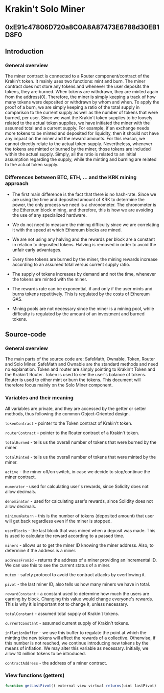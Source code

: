 # Krakin't Solo Miner
## 0xE91c47806D720a8C0A8A87473E6788d30EB1D8F0

## Introduction
### General overview
The miner contract is connected to a Router component/contract of the Krakin't token. It mainly uses two functions: mint and burn. The miner contract does not store any tokens and whenever the user deposits the tokens, they are burned. When tokens are withdrawn, they are minted again from the address(0). Therefore, the miner is simply keeping a track of how many tokens were deposited or withdrawn by whom and when. To apply the proof of a burn, we are simply keeping a ratio of the total supply in comparison to the current supply as well as the number of tokens that were burned, per user. Since we want the Krakin't token supplies to be loosely related to the actual token supplies, we have initiated the miner with the assumed total and a current supply. For example, if an exchange needs more tokens to be minted and deposited for liquidity, then it should not have any impact on the miner and the reward amounts. For this reason, we cannot directly relate to the actual token supply. Nevertheless, whenever the tokens are minted or burned by the miner, those tokens are included within the actual supply. Simply, all the ratio is related to an initial assumption regarding the supply, while the minting and burning are related to the actual token supply.

### Differences between BTC, ETH, ... and the KRK mining approach
- The first main difference is the fact that there is no hash-rate. Since we are using the time and deposited amount of KRK to determine the power, the only process we need is a chronometer. The chronometer is the Ethereum block mining, and therefore, this is how we are avoiding the use of any specialized hardware.

- We do not need to measure the mining difficulty since we are correlating it with the speed at which Ethereum blocks are mined.

- We are not using any halving and the rewards per block are a constant in relation to deposited tokens. Halving is removed in order to avoid the unfair early advantages.

- Every time tokens are burned by the miner, the mining rewards increase according to an assumed total versus current supply ratio.

- The supply of tokens increases by demand and not the time, whenever the tokens are minted with the miner.

- The rewards rate can be exponential, if and only if the user mints and burns tokens repetitively. This is regulated by the costs of Ethereum GAS.

- Mining pools are not necessary since the miner is a mining pool, while difficulty is regulated by the amount of an investment and burned tokens.

## Source-code
### General overview
The main parts of the source code are: SafeMath, Ownable, Token, Router and Solo Miner.  SafeMath and Ownable are the standard methods and need no explanation. Token and router are simply pointing to Krakin't Token and the Krakin't Router. Token is used to see the user's balance of tokens. Router is used to either mint or burn the tokens. This document will therefore focus mainly on the Solo Miner component.

### Variables and their meaning
All variables are private, and they are accessed by the getter or setter methods, thus following the common Object-Oriented design.

`tokenContract` - pointer to the Token contract of Krakin't token.

`routerContract` - pointer to the Router contract of a Krakin't token.

`totalBurned` - tells us the overall number of tokens that were burned by the miner.

`totalMinted` - tells us the overall number of tokens that were minted by the miner.

`active` - the miner off/on switch, in case we decide to stop/continue the miner contract.

`numerator` - used for calculating user's rewards, since Solidity does not allow decimals.

`denominator` - used for calculating user's rewards, since Solidity does not allow decimals.

`minimumReturn` - this is the number of tokens (deposited amount) that user will get back regardless even if the miner is stopped.

`userBlocks` - the last block that was mined when a deposit was made. This is used to calculate the reward according to a passed time.

`miners` - allows us to get the miner ID knowing the miner address. Also, to determine if the address is a miner.

`addressFromId` - returns the address of a miner providing an incremental ID. We can use this to see the current status of a miner.

`mutex` - safety protocol to avoid the contract attacks by overflowing it.

`pivot` - the last miner ID, also tells us how many miners we have in total.

`rewardConstant` - a constant used to determine how much the users are earning by block. Changing this value would change everyone's rewards. This is why it is important not to change it, unless necessary.

`totalConstant` - assumed total supply of Krakin't tokens.

`currentConstant` - assumed current supply of Krakin't tokens.

`inflationBuffer` - we use this buffer to regulate the point at which the minting the new tokens will affect the rewards of a collective. Otherwise, if this number is not reached, we continue introducing new tokens by the means of inflation. We may alter this variable as necessary. Initially, we allow 10 million tokens to be introduced.

`contractAddress` - the address of a miner contract.

### View functions (getters)

```javascript
function getLastPivot() external view virtual returns(uint lastPivot)
```
